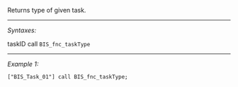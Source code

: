 Returns type of given task.


---
*Syntaxes:*

taskID call `BIS_fnc_taskType`

---
*Example 1:*

```sqf
["BIS_Task_01"] call BIS_fnc_taskType;
```